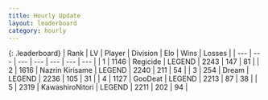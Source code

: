 ```yaml
---
title: Hourly Update
layout: leaderboard
category: hourly
---
```


{: .leaderboard}
| Rank | LV | Player | Division | Elo | Wins | Losses |
| --- | --- | --- | --- | --- | --- | --- |
| <span data-change="0">1</span> | 1146 | <span title="ID: 353063">Regicide</span> | LEGEND | <span data-change="0">2243</span> | <span data-change="0">147</span> | <span data-change="0">81</span> |
| <span data-change="0">2</span> | 1616 | <span title="ID: 315148">Nazrin Kirisame</span> | LEGEND | <span data-change="0">2240</span> | <span data-change="0">211</span> | <span data-change="0">54</span> |
| <span data-change="0">3</span> | 254 | <span title="ID: 573202">Dream</span> | LEGEND | <span data-change="13">2236</span> | <span data-change="2">105</span> | <span data-change="0">31</span> |
| <span data-change="0">4</span> | 1127 | <span title="ID: 416373">GooDeat</span> | LEGEND | <span data-change="0">2213</span> | <span data-change="0">87</span> | <span data-change="0">38</span> |
| <span data-change="0">5</span> | 2319 | <span title="ID: 164871">KawashiroNitori</span> | LEGEND | <span data-change="0">2211</span> | <span data-change="0">202</span> | <span data-change="0">94</span> |